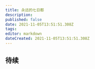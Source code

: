 ```yaml
---
title: 永远的七日都
description: 
published: false
date: 2021-11-05T13:51:51.308Z
tags: 
editor: markdown
dateCreated: 2021-11-05T13:51:51.308Z
---
```


## 待续


